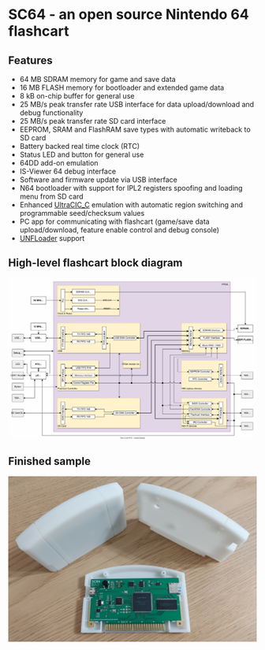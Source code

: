 # SC64 - an open source Nintendo 64 flashcart


## Features
 - 64 MB SDRAM memory for game and save data
 - 16 MB FLASH memory for bootloader and extended game data
 - 8 kB on-chip buffer for general use
 - 25 MB/s peak transfer rate USB interface for data upload/download and debug functionality
 - 25 MB/s peak transfer rate SD card interface
 - EEPROM, SRAM and FlashRAM save types with automatic writeback to SD card
 - Battery backed real time clock (RTC)
 - Status LED and button for general use
 - 64DD add-on emulation
 - IS-Viewer 64 debug interface
 - Software and firmware update via USB interface
 - N64 bootloader with support for IPL2 registers spoofing and loading menu from SD card
 - Enhanced [UltraCIC_C](https://github.com/jago85/UltraCIC_C) emulation with automatic region switching and programmable seed/checksum values
 - PC app for communicating with flashcart (game/save data upload/download, feature enable control and debug console)
 - [UNFLoader](https://github.com/buu342/N64-UNFLoader) support


## High-level flashcart block diagram

[<img src=".github/sc64_v2_block_diagram.svg" width="800" />](.github/sc64_v2_block_diagram.svg)


## Finished sample

[<img src=".github/sc64_v2_example.jpg" alt="SC64 HW ver: 2.0" width="800" />](.github/sc64_v2_example.jpg)
